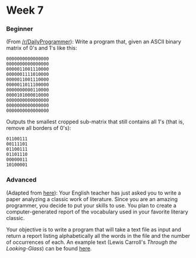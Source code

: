 # Week 7

### Beginner
(From <a href="http://www.reddit.com/r/dailyprogrammer/comments/w4ma2/762012_challenge_73_intermediate/">/r/DailyProgrammer</a>): Write a program that, given an ASCII binary matrix of 0's and 1's like this:

    0000000000000000
    0000000000000000
    0000011001110000
    0000001111010000
    0000011001110000
    0000011011100000
    0000000000110000
    0000101000010000
    0000000000000000
    0000000000000000
    0000000000000000

Outputs the smallest cropped sub-matrix that still contains all 1's (that is, remove all borders of 0's):

    01100111
    00111101
    01100111
    01101110
    00000011
    10100001

### Advanced
(Adapted from <a href="http://openbookproject.net/pybiblio/practice/elkner/literaryanalysis.php">here</a>): Your English teacher has just asked you to write a paper analyzing a classic work of literature. Since you are an amazing programmer, you decide to put your skills to use. You plan to create a computer-generated report of the vocabulary used in your favorite literary classic.

Your objective is to write a program that will take a text file as input and return a report listing alphabetically all the words in the file and the number of occurrences of each. An example text (Lewis Carroll's <em>Through the Looking-Glass</em>) can be found <a href="http://www.gutenberg.org/cache/epub/12/pg12.txt">here</a>.
